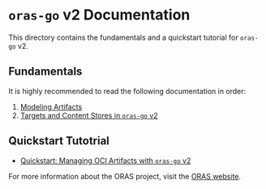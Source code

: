 # `oras-go` v2 Documentation

This directory contains the fundamentals and a quickstart tutorial for `oras-go` v2.

## Fundamentals

It is highly recommended to read the following documentation in order:

1. [Modeling Artifacts](./Modeling-Artifacts.md)
2. [Targets and Content Stores in `oras-go` v2](./Targets.md)

## Quickstart Tutotrial

- [Quickstart: Managing OCI Artifacts with `oras-go` v2](./tutorial/quickstart.md)

For more information about the ORAS project, visit the [ORAS website](https://oras.land/).